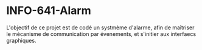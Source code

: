 # INFO-641-Alarm
L'objectif de ce projet est de codé un systmème d'alarme, afin de maîtriser le mécanisme de communication par évenements, et s'initier aux interfaecs graphiques.
